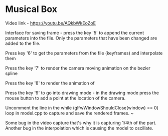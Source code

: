 # Musical Box

Video link - https://youtu.be/AQkbWkEoZoE 
 
Interface for saving frame - press the key '5' to append the current parameters into the file. Only the parameters that have been changed are added to the file. 
 
Press key '6' to get the parameters from the file (keyframes) and interpolate them 
 
Press the key '7' to render the camera moving animation on the bezier spline 
 
Press the key '8' to render the animation of  
 
Press the key '9' to go into drawing mode - in the drawing mode press the mouse button to add a point at the location of the camera. 

Uncomment the line in the   while (glfwWindowShouldClose(window) == 0) loop in model.cpp to capture and save the rendered frames.
~                                                                                                                                                                                                           

Some bug in the video capture that's why it is capturing 1/4th of the part. Another bug in the interpolation which is causing the model to oscillate.

